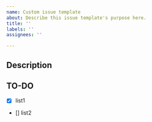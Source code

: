 ```yaml
---
name: Custom issue template
about: Describe this issue template's purpose here.
title: ''
labels: ''
assignees: ''

---
```


## Description
## TO-DO
- [x] list1
- [] list2
